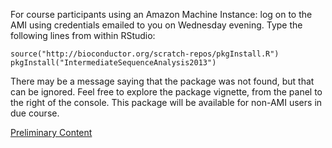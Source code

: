 For course participants using an Amazon Machine Instance: log on to the AMI
using credentials emailed to you on Wednesday evening. Type the following
lines from within RStudio:

    source("http://bioconductor.org/scratch-repos/pkgInstall.R")
    pkgInstall("IntermediateSequenceAnalysis2013")

There may be a message saying that the package was not found, but that can be
ignored. Feel free to explore the package vignette, from the panel to the
right of the console. This package will be available for non-AMI users
in due course.

[Preliminary Content](IntermediateSequenceAnalysis2013-content.pdf)

